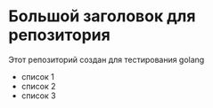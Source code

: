 # Большой заголовок для репозитория
Этот репозиторий создан для тестирования golang

- список 1
- список 2
- список 3